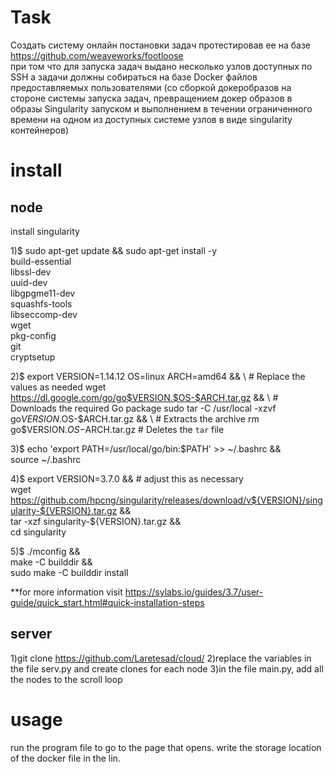**Task**
=====================
Создать систему онлайн постановки задач протестировав ее на базе  https://github.com/weaveworks/footloose  
при том что для запуска задач выдано несколько узлов доступных по SSH а задачи должны собираться на базе Docker файлов предоставляемых пользователями (со сборкой докеробразов на стороне системы запуска задач, превращением докер образов в образы Singularity запуском и выполнением в течении ограниченного времени на одном из доступных системе узлов в виде singularity контейнеров)

install
=====================
node
-----------------------------------
install singularity

1)$ sudo apt-get update && sudo apt-get install -y \
    build-essential \
    libssl-dev \
    uuid-dev \
    libgpgme11-dev \
    squashfs-tools \
    libseccomp-dev \
    wget \
    pkg-config \
    git \
    cryptsetup

2)$ export VERSION=1.14.12 OS=linux ARCH=amd64 && \  # Replace the values as needed
  wget https://dl.google.com/go/go$VERSION.$OS-$ARCH.tar.gz && \ # Downloads the required Go package
  sudo tar -C /usr/local -xzvf go$VERSION.$OS-$ARCH.tar.gz && \ # Extracts the archive
  rm go$VERSION.$OS-$ARCH.tar.gz    # Deletes the ``tar`` file
  
3)$ echo 'export PATH=/usr/local/go/bin:$PATH' >> ~/.bashrc && \
  source ~/.bashrc

4)$ export VERSION=3.7.0 && # adjust this as necessary \
    wget https://github.com/hpcng/singularity/releases/download/v${VERSION}/singularity-${VERSION}.tar.gz && \
    tar -xzf singularity-${VERSION}.tar.gz && \
    cd singularity
    
5)$ ./mconfig && \
    make -C builddir && \
    sudo make -C builddir install
    
**for more information visit https://sylabs.io/guides/3.7/user-guide/quick_start.html#quick-installation-steps

server
-----------------------------------
1)git clone https://github.com/Laretesad/cloud/
2)replace the variables in the file serv.py and create clones for each node
3)in the file main.py, add all the nodes to the scroll loop

usage
=====================
run the program file to go to the page that opens. 
write the storage location of the docker file in the lin.
